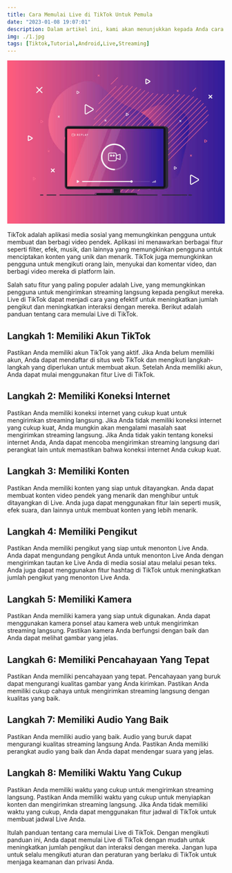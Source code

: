 ```yaml
---
title: Cara Memulai Live di TikTok Untuk Pemula
date: "2023-01-08 19:07:01"
description: Dalam artikel ini, kami akan menunjukkan kepada Anda cara memulai Live di TikTok. Dengan mengikuti panduan ini, Anda dapat memulai Live di TikTok dengan mudah untuk meningkatkan jumlah pengikut dan interaksi dengan mereka.
img: ./1.jpg
tags: [Tiktok,Tutorial,Android,Live,Streaming]
---
```


![cara memulai Live di TikTok](1.jpg)

TikTok adalah aplikasi media sosial yang memungkinkan pengguna untuk membuat dan berbagi video pendek. Aplikasi ini menawarkan berbagai fitur seperti filter, efek, musik, dan lainnya yang memungkinkan pengguna untuk menciptakan konten yang unik dan menarik. TikTok juga memungkinkan pengguna untuk mengikuti orang lain, menyukai dan komentar video, dan berbagi video mereka di platform lain.

Salah satu fitur yang paling populer adalah Live, yang memungkinkan pengguna untuk mengirimkan streaming langsung kepada pengikut mereka. Live di TikTok dapat menjadi cara yang efektif untuk meningkatkan jumlah pengikut dan meningkatkan interaksi dengan mereka. Berikut adalah panduan tentang cara memulai Live di TikTok.

## Langkah 1: Memiliki Akun TikTok

Pastikan Anda memiliki akun TikTok yang aktif. Jika Anda belum memiliki akun, Anda dapat mendaftar di situs web TikTok dan mengikuti langkah-langkah yang diperlukan untuk membuat akun. Setelah Anda memiliki akun, Anda dapat mulai menggunakan fitur Live di TikTok.

## Langkah 2: Memiliki Koneksi Internet

Pastikan Anda memiliki koneksi internet yang cukup kuat untuk mengirimkan streaming langsung. Jika Anda tidak memiliki koneksi internet yang cukup kuat, Anda mungkin akan mengalami masalah saat mengirimkan streaming langsung. Jika Anda tidak yakin tentang koneksi internet Anda, Anda dapat mencoba mengirimkan streaming langsung dari perangkat lain untuk memastikan bahwa koneksi internet Anda cukup kuat.

## Langkah 3: Memiliki Konten

Pastikan Anda memiliki konten yang siap untuk ditayangkan. Anda dapat membuat konten video pendek yang menarik dan menghibur untuk ditayangkan di Live. Anda juga dapat menggunakan fitur lain seperti musik, efek suara, dan lainnya untuk membuat konten yang lebih menarik.

## Langkah 4: Memiliki Pengikut

Pastikan Anda memiliki pengikut yang siap untuk menonton Live Anda. Anda dapat mengundang pengikut Anda untuk menonton Live Anda dengan mengirimkan tautan ke Live Anda di media sosial atau melalui pesan teks. Anda juga dapat menggunakan fitur hashtag di TikTok untuk meningkatkan jumlah pengikut yang menonton Live Anda.

## Langkah 5: Memiliki Kamera

Pastikan Anda memiliki kamera yang siap untuk digunakan. Anda dapat menggunakan kamera ponsel atau kamera web untuk mengirimkan streaming langsung. Pastikan kamera Anda berfungsi dengan baik dan Anda dapat melihat gambar yang jelas.

## Langkah 6: Memiliki Pencahayaan Yang Tepat

Pastikan Anda memiliki pencahayaan yang tepat. Pencahayaan yang buruk dapat mengurangi kualitas gambar yang Anda kirimkan. Pastikan Anda memiliki cukup cahaya untuk mengirimkan streaming langsung dengan kualitas yang baik.

## Langkah 7: Memiliki Audio Yang Baik

Pastikan Anda memiliki audio yang baik. Audio yang buruk dapat mengurangi kualitas streaming langsung Anda. Pastikan Anda memiliki perangkat audio yang baik dan Anda dapat mendengar suara yang jelas.

## Langkah 8: Memiliki Waktu Yang Cukup

Pastikan Anda memiliki waktu yang cukup untuk mengirimkan streaming langsung. Pastikan Anda memiliki waktu yang cukup untuk menyiapkan konten dan mengirimkan streaming langsung. Jika Anda tidak memiliki waktu yang cukup, Anda dapat menggunakan fitur jadwal di TikTok untuk membuat jadwal Live Anda.

Itulah panduan tentang cara memulai Live di TikTok. Dengan mengikuti panduan ini, Anda dapat memulai Live di TikTok dengan mudah untuk meningkatkan jumlah pengikut dan interaksi dengan mereka. Jangan lupa untuk selalu mengikuti aturan dan peraturan yang berlaku di TikTok untuk menjaga keamanan dan privasi Anda.